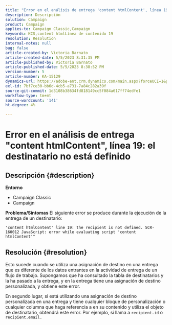```yaml
---
title: "Error en el análisis de entrega 'content htmlContent', línea 19: el destinatario no está definido"
description: Descripción
solution: Campaign
product: Campaign
applies-to: Campaign Classic,Campaign
keywords: KCS,content htmlLínea de contenido 19
resolution: Resolution
internal-notes: null
bug: false
article-created-by: Victoria Barnato
article-created-date: 5/5/2023 8:31:35 PM
article-published-by: Victoria Barnato
article-published-date: 5/5/2023 8:38:52 PM
version-number: 5
article-number: KA-15129
dynamics-url: https://adobe-ent.crm.dynamics.com/main.aspx?forceUCI=1&pagetype=entityrecord&etn=knowledgearticle&id=0bfdd9cf-83eb-ed11-a7c6-6045bd0065f9
exl-id: 7bf7ce30-bb6d-4cb5-a731-7a84c282a39f
source-git-commit: 1d3108b38634fd818149cc5f084a617ff74edfe1
workflow-type: tm+mt
source-wordcount: '141'
ht-degree: 4%

---
```


# Error en el análisis de entrega &quot;content htmlContent&quot;, línea 19: el destinatario no está definido

## Descripción {#description}

<b>Entorno</b>
- Campaign Classic
- Campaign


<b>Problema/Síntomas</b>
El siguiente error se produce durante la ejecución de la entrega de un destinatario:

`'content htmlContent' line 19: the recipient is not defined. SCR-160012 JavaScript: error while evaluating script 'content htmlContent'"`


## Resolución {#resolution}


Esto sucede cuando se utiliza una asignación de destino en una entrega que es diferente de los datos entrantes en la actividad de entrega de un flujo de trabajo. Supongamos que ha consultado la tabla de destinatarios y la ha pasado a la entrega, y en la entrega tiene una asignación de destino personalizada, y obtiene este error.

En segundo lugar, si está utilizando una asignación de destino personalizada en una entrega y tiene cualquier bloque de personalización o cualquier columna que haga referencia a en su contenido y utiliza el objeto de destinatario, obtendrá este error. Por ejemplo, si llama a `recipient.id` o `recipient.email.`
